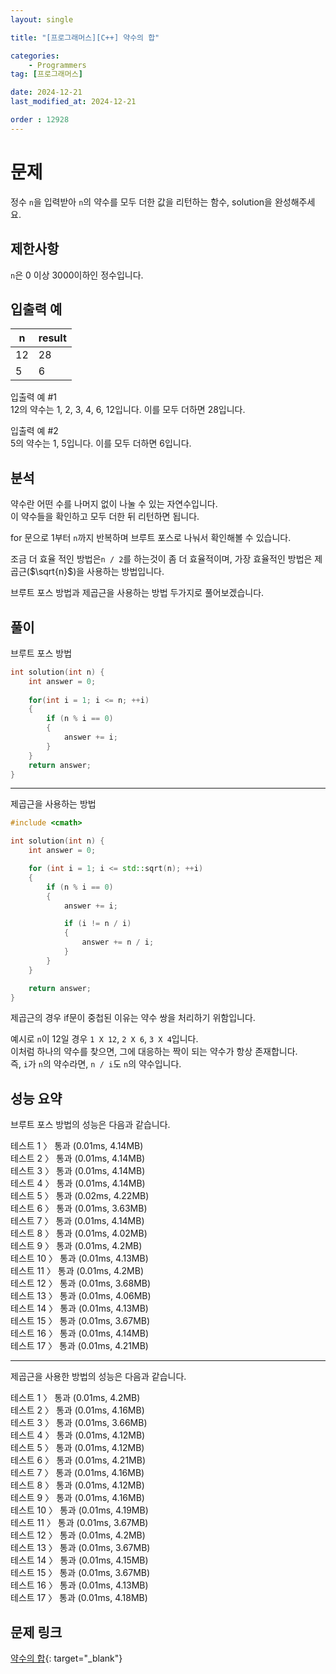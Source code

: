 ```yaml
---
layout: single

title: "[프로그래머스][C++] 약수의 합"

categories:
    - Programmers
tag: [프로그래머스]

date: 2024-12-21
last_modified_at: 2024-12-21

order : 12928
---
```


# 문제

정수 `n`을 입력받아 `n`의 약수를 모두 더한 값을 리턴하는 함수, solution을 완성해주세요.

## 제한사항

`n`은 0 이상 3000이하인 정수입니다.

## 입출력 예

|n|result|
|---|---|
|12|28|
|5|6|

입출력 예 #1  
12의 약수는 1, 2, 3, 4, 6, 12입니다. 이를 모두 더하면 28입니다.

입출력 예 #2  
5의 약수는 1, 5입니다. 이를 모두 더하면 6입니다.

## 분석

약수란 어떤 수를 나머지 없이 나눌 수 있는 자연수입니다.  
이 약수들을 확인하고 모두 더한 뒤 리턴하면 됩니다.

for 문으로 1부터 `n`까지 반복하며 브루트 포스로 나눠서 확인해볼 수 있습니다.

조금 더 효율 적인 방법은``n / 2``를 하는것이 좀 더 효율적이며, 가장 효율적인 방법은 제곱근($\sqrt{n}$)을 사용하는 방법입니다.

브루트 포스 방법과 제곱근을 사용하는 방법 두가지로 풀어보겠습니다.

## 풀이

브루트 포스 방법

```cpp
int solution(int n) {
    int answer = 0;
    
    for(int i = 1; i <= n; ++i)
    {
        if (n % i == 0)
        {
            answer += i;
        }
    }
    return answer;
}
```

---

제곱근을 사용하는 방법

```cpp
#include <cmath>

int solution(int n) {
    int answer = 0;

    for (int i = 1; i <= std::sqrt(n); ++i)
    {
        if (n % i == 0)
        {
            answer += i;

            if (i != n / i)
            {
                answer += n / i;
            }
        }
    }

    return answer;
}
```

제곱근의 경우 if문이 중첩된 이유는 약수 쌍을 처리하기 위함입니다.

예시로 `n`이 12일 경우 ``1 X 12``, ``2 X 6``, ``3 X 4``입니다.  
이처럼 하나의 약수를 찾으면, 그에 대응하는 짝이 되는 약수가 항상 존재합니다.  
즉, `i`가 `n`의 약수라면, ``n / i``도 `n`의 약수입니다.

## 성능 요약

브루트 포스 방법의 성능은 다음과 같습니다.

테스트 1 〉	통과 (0.01ms, 4.14MB)  
테스트 2 〉	통과 (0.01ms, 4.14MB)  
테스트 3 〉	통과 (0.01ms, 4.14MB)  
테스트 4 〉	통과 (0.01ms, 4.14MB)  
테스트 5 〉	통과 (0.02ms, 4.22MB)  
테스트 6 〉	통과 (0.01ms, 3.63MB)  
테스트 7 〉	통과 (0.01ms, 4.14MB)  
테스트 8 〉	통과 (0.01ms, 4.02MB)  
테스트 9 〉	통과 (0.01ms, 4.2MB)  
테스트 10 〉 통과 (0.01ms, 4.13MB)  
테스트 11 〉 통과 (0.01ms, 4.2MB)  
테스트 12 〉 통과 (0.01ms, 3.68MB)  
테스트 13 〉 통과 (0.01ms, 4.06MB)  
테스트 14 〉 통과 (0.01ms, 4.13MB)  
테스트 15 〉 통과 (0.01ms, 3.67MB)  
테스트 16 〉 통과 (0.01ms, 4.14MB)  
테스트 17 〉 통과 (0.01ms, 4.21MB)

---

제곱근을 사용한 방법의 성능은 다음과 같습니다.

테스트 1 〉	통과 (0.01ms, 4.2MB)  
테스트 2 〉	통과 (0.01ms, 4.16MB)  
테스트 3 〉	통과 (0.01ms, 3.66MB)  
테스트 4 〉	통과 (0.01ms, 4.12MB)  
테스트 5 〉	통과 (0.01ms, 4.12MB)  
테스트 6 〉	통과 (0.01ms, 4.21MB)  
테스트 7 〉	통과 (0.01ms, 4.16MB)  
테스트 8 〉	통과 (0.01ms, 4.12MB)  
테스트 9 〉	통과 (0.01ms, 4.16MB)  
테스트 10 〉 통과 (0.01ms, 4.19MB)  
테스트 11 〉 통과 (0.01ms, 3.67MB)  
테스트 12 〉 통과 (0.01ms, 4.2MB)  
테스트 13 〉 통과 (0.01ms, 3.67MB)  
테스트 14 〉 통과 (0.01ms, 4.15MB)  
테스트 15 〉 통과 (0.01ms, 3.67MB)  
테스트 16 〉 통과 (0.01ms, 4.13MB)  
테스트 17 〉 통과 (0.01ms, 4.18MB)

## 문제 링크

[약수의 합](https://school.programmers.co.kr/learn/courses/30/lessons/12928){: target="_blank"}